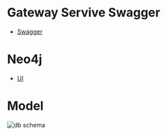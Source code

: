 # Gateway Servive Swagger 
- [Swagger](http://localhost:8080/swagger/index.html)

# Neo4j
- [UI](http://localhost:7474/)

# Model
![db schema](./dbschema.draw.io.png)
